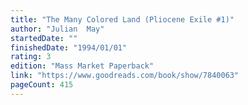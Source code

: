 ```yaml
---
title: "The Many Colored Land (Pliocene Exile #1)"
author: "Julian  May"
startedDate: ""
finishedDate: "1994/01/01"
rating: 3
edition: "Mass Market Paperback"
link: "https://www.goodreads.com/book/show/7840063"
pageCount: 415
---
```



